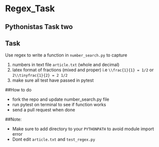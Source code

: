 # Regex_Task
## Pythonistas Task two

## Task
Use regex to write a function in `number_search.py` to capture
1. numbers in text file `article.txt` (whole and decimal)
2. latex format of fractions (mixed and proper) i.e `\\frac{1}{1} = 1/2` or `2\\tinyfrac{1}{2} = 2 1/2`
3. make sure all test have passed in pytest

##How to do
*   fork the repo and update number_search.py file
*   run pytest on terminal to see if function works
*   send a pull request when done


##Note:
*   Make sure to add directory to your `PYTHONPATH` to avoid module import error
*   Dont edit `article.txt` and `test_regex.py`
